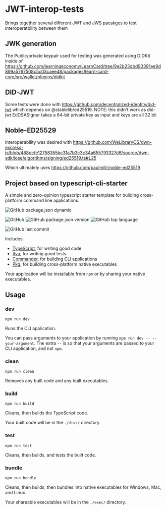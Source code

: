# JWT-interop-tests

Brings together several different JWT and JWS pacakges to test interoperatbility between them


## JWK generation

The Public/private keypair used for testing was generated using DIDKit inside of https://github.com/learningeconomy/LearnCard/tree/9e2b23dbd93391ee9d899a5797508c5c03caee48/packages/learn-card-core/src/wallet/plugins/didkit

## DID-JWT

Some tests were done with ​​https://github.com/decentralized-identity/did-jwt which depends on @stablelib/ed25519. NOTE: this didn't work as did-jwt EdDSASigner takes a 64-bit private key as input and keys are all 32 bit

## Noble-ED25529

Interoperability was desired with https://github.com/WeLibraryOS/dwn-express-js/blob/488dcfe12758355bc31a7b3c3c34a655793327d6/source/dwn-sdk/jose/algorithms/signing/ed25519.ts#L25

Which ultimately uses https://github.com/paulmillr/noble-ed25519


## Project based on typescript-cli-starter

A simple and zero-opinion typescript starter template for building cross-platform command line applications.

![GitHub package.json dynamic](https://img.shields.io/github/package-json/keywords/khalidx/typescript-cli-starter.svg?style=flat-square)

![GitHub](https://img.shields.io/github/license/khalidx/typescript-cli-starter.svg?style=flat-square)
![GitHub package.json version](https://img.shields.io/github/package-json/v/khalidx/typescript-cli-starter.svg?style=flat-square)
![GitHub top language](https://img.shields.io/github/languages/top/khalidx/typescript-cli-starter.svg?style=flat-square)

![GitHub last commit](https://img.shields.io/github/last-commit/khalidx/typescript-cli-starter.svg?style=flat-square)

Includes:

- [TypeScript](https://www.typescriptlang.org/), for writing good code
- [Ava](https://www.npmjs.com/package/ava), for writing good tests
- [Commander](https://www.npmjs.com/package/commander), for building CLI applications
- [Pkg](https://www.npmjs.com/package/pkg), for building cross-platform native executables

Your application will be installable from `npm` or by sharing your native executables.

## Usage

### **dev**

`npm run dev`

Runs the CLI application.

You can pass arguments to your application by running `npm run dev -- --your-argument`. The extra `--` is so that your arguments are passed to your CLI application, and not `npm`.

### **clean**

`npm run clean`

Removes any built code and any built executables.

### **build**

`npm run build`

Cleans, then builds the TypeScript code.

Your built code will be in the `./dist/` directory.

### **test**

`npm run test`

Cleans, then builds, and tests the built code.

### **bundle**

`npm run bundle`

Cleans, then builds, then bundles into native executables for Windows, Mac, and Linux.

Your shareable executables will be in the `./exec/` directory.
